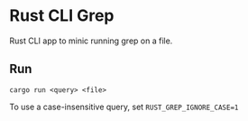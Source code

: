 # Rust CLI Grep

Rust CLI app to minic running grep on a file. 

## Run

```
cargo run <query> <file>
```

To use a case-insensitive query, set `RUST_GREP_IGNORE_CASE=1`

